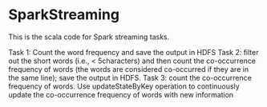 # SparkStreaming
This is the scala code for Spark streaming tasks.<br>

Task 1: Count the word frequency and save the output in HDFS
Task 2: filter out the short words (i.e., < 5characters) and then count the co-occurrence frequency of words (the words are considered co-occurred if they are in the same line); save the output in HDFS.
Task 3: count the co-occurrence frequency of words. Use updateStateByKey operation to continuously update the co-occurrence frequency of words with new information
